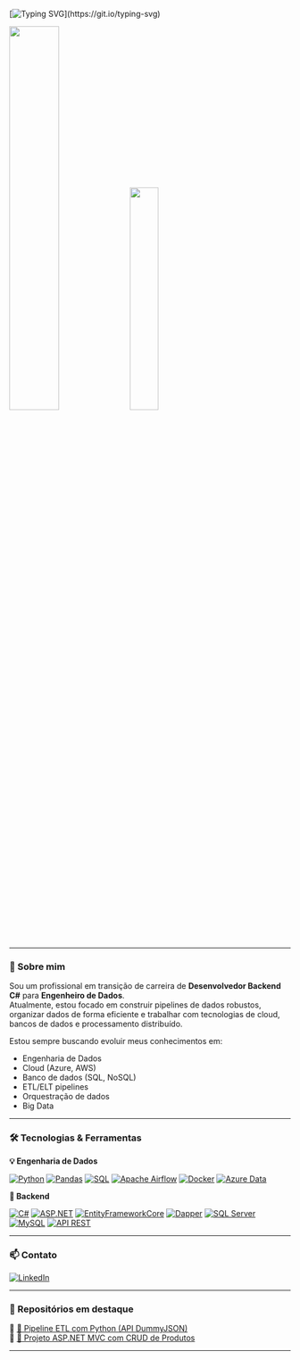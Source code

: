 [![Typing SVG](https://readme-typing-svg.herokuapp.com?font=Montserrat&weight=800&pause=1000&color=A456F7&center=false&vCenter=false&width=800&lines=Hygor+%7C+Data+Engineer;Seja+bem-vindo(a)+ao+meu+perfil+GitHub!)](https://git.io/typing-svg)

<div>
  <picture>
    <source srcset="https://github-readme-stats.vercel.app/api?username=HygorSX&show_icons=true&theme=midnight-purple"/>
    <img width="42%" src="https://github-readme-stats.vercel.app/api?username=HygorSX&show_icons=true" />
  </picture>
  <img width="32%" src="https://github-readme-stats.vercel.app/api/top-langs/?username=HygorSX&layout=compact&theme=midnight-purple" />
</div>

---

### 🚀 Sobre mim

Sou um profissional em transição de carreira de **Desenvolvedor Backend C#** para **Engenheiro de Dados**.  
Atualmente, estou focado em construir pipelines de dados robustos, organizar dados de forma eficiente e trabalhar com tecnologias de cloud, bancos de dados e processamento distribuído.

Estou sempre buscando evoluir meus conhecimentos em:
- Engenharia de Dados
- Cloud (Azure, AWS)
- Banco de dados (SQL, NoSQL)
- ETL/ELT pipelines
- Orquestração de dados
- Big Data

---

### 🛠️ Tecnologias & Ferramentas

**💡 Engenharia de Dados**

[![Python](https://img.shields.io/badge/-Python-512BD4?style=for-the-badge&logo=python&logoColor=white)](https://www.python.org/)
[![Pandas](https://img.shields.io/badge/-Pandas-512BD4?style=for-the-badge&logo=pandas&logoColor=white)](https://pandas.pydata.org/)
[![SQL](https://img.shields.io/badge/-SQL-512BD4?style=for-the-badge&logo=sqlite&logoColor=white)]()
[![Apache Airflow](https://img.shields.io/badge/-Airflow-512BD4?style=for-the-badge&logo=apache-airflow&logoColor=white)]()
[![Docker](https://img.shields.io/badge/-Docker-512BD4?style=for-the-badge&logo=docker&logoColor=white)](https://www.docker.com/)
[![Azure Data](https://img.shields.io/badge/-Azure_Data_Services-512BD4?style=for-the-badge&logo=microsoft-azure&logoColor=white)]()

**🧱 Backend**

[![C#](https://img.shields.io/badge/-C%23-512BD4?style=for-the-badge&logo=c-sharp&logoColor=white)]()
[![ASP.NET](https://img.shields.io/badge/-ASP.NET-512BD4?style=for-the-badge&logo=.net&logoColor=white)]()
[![EntityFrameworkCore](https://img.shields.io/badge/-Entity_Framework_Core-512BD4?style=for-the-badge&logo=.net&logoColor=white)]()
[![Dapper](https://img.shields.io/badge/-Dapper-512BD4?style=for-the-badge&labelColor=512BD4)]()
[![SQL Server](https://img.shields.io/badge/-SQL_Server-512BD4?style=for-the-badge&logo=microsoft-sql-server&logoColor=white)]()
[![MySQL](https://img.shields.io/badge/-MySQL-512BD4?style=for-the-badge&logo=mysql&logoColor=white)]()
[![API REST](https://img.shields.io/badge/-API_REST-512BD4?style=for-the-badge&logo=postman&logoColor=white)]()

---

### 📫 Contato

[![LinkedIn](https://img.shields.io/badge/-LinkedIn-512BD4?style=for-the-badge&logo=linkedin&logoColor=white)](https://www.linkedin.com/in/hygor-dev-backend/)

---

### 📌 Repositórios em destaque

🔹 [🔗 Pipeline ETL com Python (API DummyJSON)](https://github.com/HygorSX/seu-repo-aqui)  
🔹 [🔗 Projeto ASP.NET MVC com CRUD de Produtos](https://github.com/HygorSX/seu-outro-repo-aqui)

---

